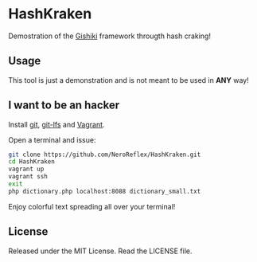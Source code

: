 # HashKraken
Demostration of the [Gishiki](https://github.com/NeroReflex/Gishiki) framework througth hash craking!

## Usage
This tool is just a demonstration and is not meant to be used in __ANY__ way!

## I want to be an hacker
Install [git](https://git-scm.com), [git-lfs](https://git-lfs.github.com)
and [Vagrant](https://www.vagrantup.com).

Open a terminal and issue:
```sh
git clone https://github.com/NeroReflex/HashKraken.git
cd HashKraken
vagrant up
vagrant ssh
exit
php dictionary.php localhost:8088 dictionary_small.txt
```

Enjoy colorful text spreading all over your terminal!

## License
Released under the MIT License. Read the LICENSE file.
